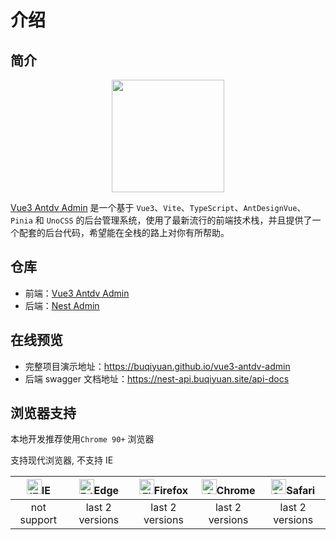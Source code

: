 # 介绍

## 简介

<div align="center">
	<img src="/logo.png" width="180" />
</div>

[Vue3 Antdv Admin](https://github.com/buqiyuan/vue3-antdv-admin) 是一个基于 `Vue3`、`Vite`、`TypeScript`、`AntDesignVue`、`Pinia` 和 `UnoCSS` 的后台管理系统，使用了最新流行的前端技术栈，并且提供了一个配套的后台代码，希望能在全栈的路上对你有所帮助。

## 仓库

- 前端：[Vue3 Antdv Admin](https://github.com/buqiyuan/vue3-antdv-admin)
- 后端：[Nest Admin](https://github.com/buqiyuan/nest-admin)

## 在线预览

- 完整项目演示地址：https://buqiyuan.github.io/vue3-antdv-admin
- 后端 swagger 文档地址：https://nest-api.buqiyuan.site/api-docs

## 浏览器支持

本地开发推荐使用`Chrome 90+` 浏览器

支持现代浏览器, 不支持 IE

| [<img src="https://raw.githubusercontent.com/alrra/browser-logos/master/src/archive/internet-explorer_9-11/internet-explorer_9-11_48x48.png" alt="IE" width="24px" height="24px"  />](http://godban.github.io/browsers-support-badges/)IE | [<img src="https://raw.githubusercontent.com/alrra/browser-logos/master/src/edge/edge_48x48.png" alt=" Edge" width="24px" height="24px" />](http://godban.github.io/browsers-support-badges/)Edge | [<img src="https://raw.githubusercontent.com/alrra/browser-logos/master/src/firefox/firefox_48x48.png" alt="Firefox" width="24px" height="24px" />](http://godban.github.io/browsers-support-badges/)Firefox | [<img src="https://raw.githubusercontent.com/alrra/browser-logos/master/src/chrome/chrome_48x48.png" alt="Chrome" width="24px" height="24px" />](http://godban.github.io/browsers-support-badges/)Chrome | [<img src="https://raw.githubusercontent.com/alrra/browser-logos/master/src/safari/safari_48x48.png" alt="Safari" width="24px" height="24px" />](http://godban.github.io/browsers-support-badges/)Safari |
| :---------------------------------------------------------------------------------------------------------------------------------------------------------------------------------------------------------------------------------------: | :-----------------------------------------------------------------------------------------------------------------------------------------------------------------------------------------------: | :----------------------------------------------------------------------------------------------------------------------------------------------------------------------------------------------------------: | :------------------------------------------------------------------------------------------------------------------------------------------------------------------------------------------------------: | :------------------------------------------------------------------------------------------------------------------------------------------------------------------------------------------------------: |
|                                                                                                                not support                                                                                                                |                                                                                          last 2 versions                                                                                          |                                                                                               last 2 versions                                                                                                |                                                                                             last 2 versions                                                                                              |                                                                                             last 2 versions                                                                                              |
